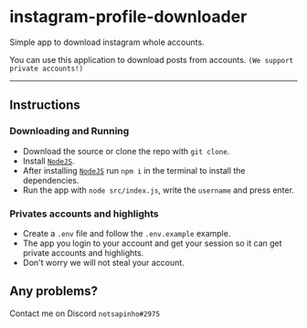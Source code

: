# instagram-profile-downloader
Simple app to download instagram whole accounts.

You can use this application to download posts from accounts. `(We support private accounts!)`

<hr></hr>

## Instructions

### Downloading and Running

-   Download the source or clone the repo with `git clone`.
-   Install [`NodeJS`](https://nodejs.org).
-   After installing [`NodeJS`](https://nodejs.org) run `npm i` in the terminal to install the dependencies.
-   Run the app with `node src/index.js`, write the `username` and press enter.

### Privates accounts and highlights

-   Create a `.env` file and follow the `.env.example` example.
-   The app you login to your account and get your session so it can get private accounts and highlights.
-   Don't worry we will not steal your account.

## Any problems?
Contact me on Discord `notsapinho#2975`
